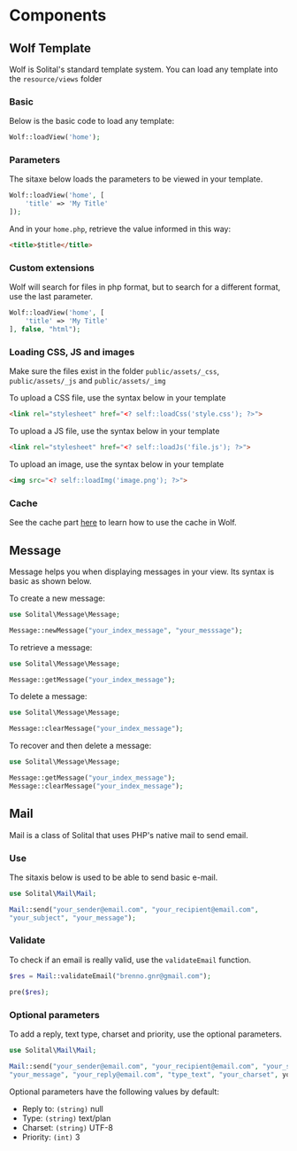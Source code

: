 # Components

## Wolf Template 
Wolf is Solital's standard template system. You can load any template into the `resource/views` folder

### Basic
Below is the basic code to load any template:

```php
Wolf::loadView('home');
```
        
### Parameters
The sitaxe below loads the parameters to be viewed in your template.

```php
Wolf::loadView('home', [
    'title' => 'My Title'
]);
```
        
And in your `home.php`, retrieve the value informed in this way:

```html
<title>$title</title>
```
        
### Custom extensions
Wolf will search for files in php format, but to search for a different format, use the last parameter.

```php
Wolf::loadView('home', [
    'title' => 'My Title'
], false, "html");
```
        
### Loading CSS, JS and images
Make sure the files exist in the folder `public/assets/_css`, `public/assets/_js` and `public/assets/_img`

To upload a CSS file, use the syntax below in your template

```html
<link rel="stylesheet" href="<? self::loadCss('style.css'); ?>">
```
        
To upload a JS file, use the syntax below in your template

```html
<link rel="stylesheet" href="<? self::loadJs('file.js'); ?>">
```
        
To upload an image, use the syntax below in your template

```html
<img src="<? self::loadImg('image.png'); ?>">
```
        
### Cache
See the cache part [here](https://solital.github.io/docs-v1/13.cache/) to learn how to use the cache in Wolf.

## Message

Message helps you when displaying messages in your view. Its syntax is basic as shown below.

To create a new message:

```php
use Solital\Message\Message;

Message::newMessage("your_index_message", "your_messsage");
```

To retrieve a message:

```php
use Solital\Message\Message;

Message::getMessage("your_index_message");
```

To delete a message:

```php
use Solital\Message\Message;

Message::clearMessage("your_index_message");
```

To recover and then delete a message:

```php
use Solital\Message\Message;

Message::getMessage("your_index_message");
Message::clearMessage("your_index_message");
```

## Mail

Mail is a class of Solital that uses PHP's native mail to send email.

### Use

The sitaxis below is used to be able to send basic e-mail.

```php
use Solital\Mail\Mail;

Mail::send("your_sender@email.com", "your_recipient@email.com", 
"your_subject", "your_message");
```

### Validate

To check if an email is really valid, use the `validateEmail` function.

```php
$res = Mail::validateEmail("brenno.gnr@gmail.com");

pre($res);
```
        
### Optional parameters

To add a reply, text type, charset and priority, use the optional parameters.

```php
use Solital\Mail\Mail;

Mail::send("your_sender@email.com", "your_recipient@email.com", "your_subject", 
"your_message", "your_reply@email.com", "type_text", "your_charset", your_priority);

```

Optional parameters have the following values by default:

- Reply to: `(string)` null
- Type: `(string)` text/plan
- Charset: `(string)` UTF-8
- Priority: `(int)` 3